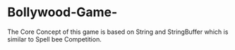 # Bollywood-Game-
The Core Concept of this game is based on String and StringBuffer which is similar to Spell bee Competition.
